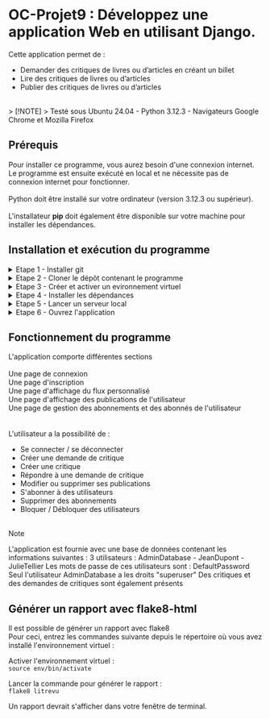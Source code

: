 # OC-Projet9 : Développez une application Web en utilisant Django.

Cette application permet de :<br>
- Demander des critiques de livres ou d’articles en créant un billet <br>
- Lire des critiques de livres ou d’articles <br>
- Publier des critiques de livres ou d’articles <br>
<br>
> [!NOTE]
> Testé sous Ubuntu 24.04 - Python 3.12.3 - Navigateurs Google Chrome et Mozilla Firefox

## Prérequis

Pour installer ce programme, vous aurez besoin d'une connexion internet. Le programme est ensuite exécuté en local et ne nécessite pas de connexion internet pour fonctionner.<br>
<br>
Python doit être installé sur votre ordinateur (version 3.12.3 ou supérieur).<br>
<br>
L'installateur **pip** doit également être disponible sur votre machine pour installer les dépendances.

## Installation et exécution du programme

<details>
<summary>Etape 1 - Installer git</summary><br>

Pour télécharger ce programme, vérifiez que git est bien installé sur votre poste.<br>
Vous pouvez l'installer en suivant les instructions fournies sur le site [git-scm.com](https://git-scm.com/book/fr/v2/D%C3%A9marrage-rapide-Installation-de-Git)

</details>

<details>
<summary>Etape 2 - Cloner le dépôt contenant le programme</summary><br>


Placez-vous dans le dossier souhaité et utilisez la commande suivante :

``git clone https://github.com/Guillaume-Gillon/OC_Projet9.git``

</details>

<details>
<summary>Etape 3 - Créer et activer un evironnement virtuel</summary><br>

Créez un environnement virtuel avec la commande<br>
``python3 -m venv env``<br>

Activez cet environnement avec la commande<br>
``source env/bin/activate``

</details>

<details>
<summary>Etape 4 - Installer les dépendances</summary><br>

Pour que ce programme s'exécute, vous aurez besoin de plusieurs packages additionnels listés dans le fichier requirements.txt.<br>

Exécutez la commande <br>
``pip install -r requirements.txt``

</details>

<details>
<summary>Etape 5 - Lancer un serveur local</summary><br>

Placez vous dans le dossier **litrevu** puis exécutez la commande <br>
``python3 manage.py runserver``

</details>

<details>
<summary>Etape 6 - Ouvrez l'application</summary><br>

Dans la barre d'adresse de votre navigateur, tapez <br>
``http://127.0.0.1:8000/auth/``

</details>

## Fonctionnement du programme

L'application comporte différentes sections<br>
<br>
Une page de connexion<br>
Une page d'inscription<br>
Une page d'affichage du flux personnalisé<br>
Une page d'affichage des publications de l'utilisateur<br>
Une page de gestion des abonnements et des abonnés de l'utilisateur<br>
<br><br>
L'utilisateur a la possibilité de :
- Se connecter / se déconnecter
- Créer une demande de critique
- Créer une critique
- Répondre à une demande de critique
- Modifier ou supprimer ses publications
- S'abonner à des utilisateurs
- Supprimer des abonnements
- Bloquer / Débloquer des utilisateurs
<br><br>

> [!NOTE]
> L'application est fournie avec une base de données contenant les informations suivantes :
> 3 utilisateurs : AdminDatabase - JeanDupont - JulieTellier
> Les mots de passe de ces utilisateurs sont : DefaultPassword
> Seul l'utilisateur AdminDatabase a les droits "superuser"
> Des critiques et des demandes de critiques sont également présents

## Générer un rapport avec flake8-html

Il est possible de générer un rapport avec flake8<br>
Pour ceci, entrez les commandes suivante depuis le répertoire où vous avez installé l'environnement virtuel :<br>

Activer l'environnement virtuel :<br>
``source env/bin/activate``

Lancer la commande pour générer le rapport :<br>
``flake8 litrevu``

Un rapport devrait s'afficher dans votre fenêtre de terminal.<br>
